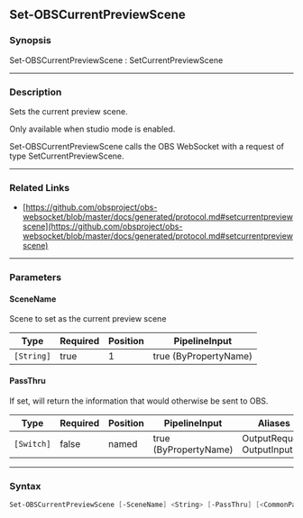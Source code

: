 Set-OBSCurrentPreviewScene
--------------------------




### Synopsis
Set-OBSCurrentPreviewScene : SetCurrentPreviewScene



---


### Description

Sets the current preview scene.

Only available when studio mode is enabled.


Set-OBSCurrentPreviewScene calls the OBS WebSocket with a request of type SetCurrentPreviewScene.



---


### Related Links
* [https://github.com/obsproject/obs-websocket/blob/master/docs/generated/protocol.md#setcurrentpreviewscene](https://github.com/obsproject/obs-websocket/blob/master/docs/generated/protocol.md#setcurrentpreviewscene)





---


### Parameters
#### **SceneName**

Scene to set as the current preview scene






|Type      |Required|Position|PipelineInput        |
|----------|--------|--------|---------------------|
|`[String]`|true    |1       |true (ByPropertyName)|



#### **PassThru**

If set, will return the information that would otherwise be sent to OBS.






|Type      |Required|Position|PipelineInput        |Aliases                      |
|----------|--------|--------|---------------------|-----------------------------|
|`[Switch]`|false   |named   |true (ByPropertyName)|OutputRequest<br/>OutputInput|





---


### Syntax
```PowerShell
Set-OBSCurrentPreviewScene [-SceneName] <String> [-PassThru] [<CommonParameters>]
```
